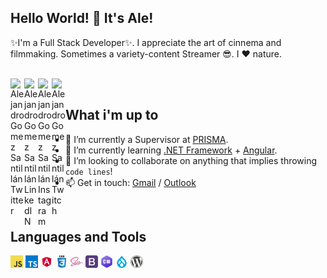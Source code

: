 ## Hello World! 👋 It's Ale!

✨I'm a Full Stack Developer✨. I appreciate the art of cinnema and filmmaking. Sometimes a variety-content Streamer 😎. I ❤️ nature. 

<br/>

<a href="https://twitter.com/_alegomezs">
<img align="left" alt="Alejandro Gomez Santillán Twitter" width="22px" src="https://icongr.am/fontawesome/twitter.svg?size=128&color=70c8ff" />
</a>
<a href="https://www.linkedin.com/in/agomezsantillan">
<img align="left" alt="Alejandro Gomez Santillán LinkedIN" width="22px" src="https://icongr.am/fontawesome/linkedin.svg?size=128&color=70c8ff" />
</a>
<a href="https://www.instagram.com/_alegomezs">
<img align="left" alt="Alejandro Gomez Santillán Instagram" width="22px" src="https://icongr.am/fontawesome/instagram.svg?size=128&color=70c8ff" />
</a>
<a href="https://www.twitch.tv/alegomezs">
<img align="left" alt="Alejandro Gomez Santillán Twitch" width="22px" src="https://icongr.am/fontawesome/twitch.svg?size=128&color=70c8ff" />
</a>

<br />

## What i'm up to

- 🔭 I’m currently a Supervisor at [PRISMA](https://www.linkedin.com/company/prisma-medios-de-pago/).
- 🌱 I’m currently learning [.NET Framework](https://github.com/topics/dotnet) + [Angular](https://github.com/topics/angular).
- 👯 I’m looking to collaborate on anything that implies throwing <code>code lines</code>!
- 📫 Get in touch: [Gmail](mailto:agomezsantillan11@gmail.com?subject=[GitHub]%20Source%20Han%20Sans) / [Outlook](mailto:ale.gomezs@outlook.com?subject=[GitHub]%20Source%20Han%20Sans)

<br />

## Languages and Tools
<code><img height="20" src="https://raw.githubusercontent.com/github/explore/80688e429a7d4ef2fca1e82350fe8e3517d3494d/topics/javascript/javascript.png"></code>
<code><img height="20" src="https://raw.githubusercontent.com/github/explore/80688e429a7d4ef2fca1e82350fe8e3517d3494d/topics/typescript/typescript.png"></code>
<code><img height="20" src="https://raw.githubusercontent.com/github/explore/80688e429a7d4ef2fca1e82350fe8e3517d3494d/topics/angular/angular.png"></code>
<code><img height="20" src="https://raw.githubusercontent.com/github/explore/80688e429a7d4ef2fca1e82350fe8e3517d3494d/topics/css/css.png"></code>
<code><img height="20" src="https://raw.githubusercontent.com/github/explore/80688e429a7d4ef2fca1e82350fe8e3517d3494d/topics/sass/sass.png"></code>
<code><img height="20" src="https://raw.githubusercontent.com/github/explore/80688e429a7d4ef2fca1e82350fe8e3517d3494d/topics/bootstrap/bootstrap.png"></code>
<code><img height="20" src="https://raw.githubusercontent.com/github/explore/80688e429a7d4ef2fca1e82350fe8e3517d3494d/topics/csharp/csharp.png"></code>
<code><img height="20" src="https://raw.githubusercontent.com/github/explore/20cbfe6df1ff6b1224150cf357924de0c6bbe7af/topics/drupal/drupal.png"></code>
<code><img height="20" src="https://raw.githubusercontent.com/github/explore/80688e429a7d4ef2fca1e82350fe8e3517d3494d/topics/wordpress/wordpress.png"></code>
